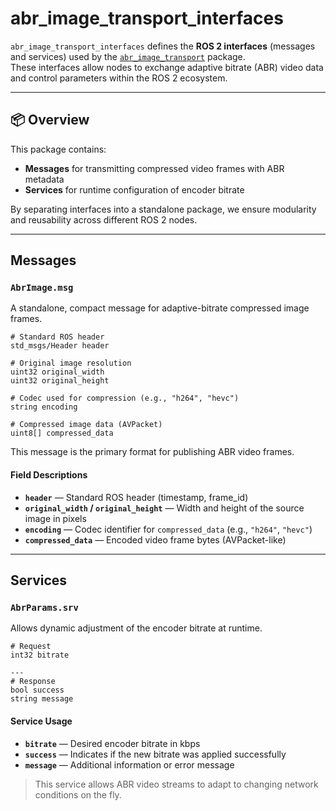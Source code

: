 # abr_image_transport_interfaces

`abr_image_transport_interfaces` defines the **ROS 2 interfaces** (messages and services) used by the [`abr_image_transport`](../abr_image_transport) package.  
These interfaces allow nodes to exchange adaptive bitrate (ABR) video data and control parameters within the ROS 2 ecosystem.

---

## 📦 Overview

This package contains:

- **Messages** for transmitting compressed video frames with ABR metadata  
- **Services** for runtime configuration of encoder bitrate  

By separating interfaces into a standalone package, we ensure modularity and reusability across different ROS 2 nodes.

---

## Messages

### `AbrImage.msg`

A standalone, compact message for adaptive-bitrate compressed image frames.

```ros
# Standard ROS header
std_msgs/Header header

# Original image resolution
uint32 original_width
uint32 original_height

# Codec used for compression (e.g., "h264", "hevc")
string encoding

# Compressed image data (AVPacket)
uint8[] compressed_data
```

This message is the primary format for publishing ABR video frames.

#### Field Descriptions

- **`header`** — Standard ROS header (timestamp, frame_id)  
- **`original_width` / `original_height`** — Width and height of the source image in pixels  
- **`encoding`** — Codec identifier for `compressed_data` (e.g., `"h264"`, `"hevc"`)  
- **`compressed_data`** — Encoded video frame bytes (AVPacket-like)  


---

## Services

### `AbrParams.srv`

Allows dynamic adjustment of the encoder bitrate at runtime.

```ros
# Request
int32 bitrate

---
# Response
bool success
string message
```

#### Service Usage

- **`bitrate`** — Desired encoder bitrate in kbps  
- **`success`** — Indicates if the new bitrate was applied successfully  
- **`message`** — Additional information or error message  

> This service allows ABR video streams to adapt to changing network conditions on the fly.
